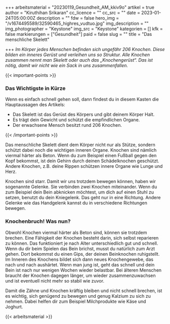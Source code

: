 +++
arbeitsmaterial = "20230119_Gesundheit_AM_kkiv9o"
artikel = true
author = "Kiruthihan Srikaran"
cc_licence = ""
cc_src = ""
date = 2023-01-24T05:00:00Z
description = ""
fdw = false
hero_img = "/v1674495589/32590465_highres_vudtuo.jpg"
img_description = ""
img_photographer = "Keystone"
img_src = "Keystone"
kategorien = []
kfk = false
markierungen = ["Gesundheit"]
paid = false
slug = ""
title = "Das menschliche Skelett"

+++
_Im Körper jedes Menschen befinden sich ungefähr 206 Knochen. Diese bilden ein inneres Gerüst und verleihen uns so Struktur. Alle Knochen zusammen nennt man Skelett oder auch das „Knochengerüst“. Das ist nötig, damit wir nicht wie ein Sack in uns zusammenfallen._


{{< important-points >}} <h3>Das Wichtigste in Kürze</h3>

<p>Wenn es einfach schnell gehen soll, dann findest du in diesem Kasten die Hauptaussagen des Artikels:</p>

<ul>

<li>Das Skelett ist das Gerüst des Körpers und gibt deinem Körper Halt.</li>

<li>Es trägt dein Gewicht und schützt die empfindlichen Organe.</li>

<li>Der erwachsene Mensch besitzt rund 206 Knochen.</li>

</ul> {{< /important-points >}}

Das menschliche Skelett dient dem Körper nicht nur als Stütze, sondern schützt dabei noch die wichtigen inneren Organe. Knochen sind nämlich viermal härter als Beton. Wenn du zum Beispiel einen Fußball gegen den Kopf bekommst, ist dein Gehirn durch deinen Schädelknochen geschützt. Andere Knochen, z.B. deine Rippen schützen innere Organe wie Lunge und Herz.

Knochen sind starr. Damit wir uns trotzdem bewegen können, haben wir sogenannte Gelenke. Sie verbinden zwei Knochen miteinander. Wenn du zum Beispiel dein Bein abknicken möchtest, um dich auf einen Stuhl zu setzen, benutzt du dein Kniegelenk. Das geht nur in eine Richtung. Andere Gelenke wie das Handgelenk kannst du in verschiedene Richtungen bewegen.

### Knochenbruch! Was nun?

Obwohl Knochen viermal härter als Beton sind, können sie trotzdem brechen. Eine Fähigkeit der Knochen besteht darin, sich selbst reparieren zu können. Das funktioniert je nach Alter unterschiedlich gut und schnell. Wenn du dir beim Spielen das Bein brichst, musst du natürlich zum Arzt gehen. Dort bekommst du einen Gips, der deinen Beinknochen ruhigstellt. Im Inneren des Knochens bildet sich dann neues Knochengewebe, das nach und nach aushärtet. Wenn man jung ist, geht das schnell und dein Bein ist nach nur wenigen Wochen wieder belastbar. Bei älteren Menschen braucht der Knochen dagegen länger, um wieder zusammenzuwachsen und ist eventuell nicht mehr so stabil wie zuvor.

Damit die Zähne und Knochen kräftig bleiben und nicht schnell brechen, ist es wichtig, sich genügend zu bewegen und genug Kalzium zu sich zu nehmen. Dabei helfen dir zum Beispiel Milchprodukte wie Käse und Joghurt.

{{< arbeitsmaterial >}}
